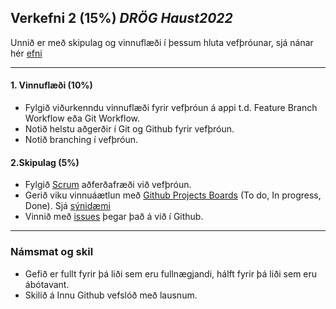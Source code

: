 ## Verkefni 2 (15%) _DRÖG Haust2022_

Unnið er með skipulag og vinnuflæði í þessum hluta vefþróunar, sjá nánar hér [efni](https://github.com/GunnarThorunnarson/VEFTHROUN/wiki/Skipulag-og-vinnufl%C3%A6%C3%B0i)

---

#### 1. Vinnuflæði (10%)

- Fylgið viðurkenndu vinnuflæði fyrir vefþróun á appi t.d. Feature Branch Workflow eða Git Workflow.
- Notið helstu aðgerðir í Git og Github fyrir vefþróun.
- Notið branching í vefþróun.
<!-- - Notið Github Pull request eftir þörfum. -->


#### 2.Skipulag (5%)
- Fylgið [Scrum](https://www.scrum.org/resources/what-is-scrum) aðferðafræði við vefþróun.
- Gerið viku vinnuáætlun með [Github Projects Boards](https://docs.github.com/en/issues/organizing-your-work-with-project-boards/managing-project-boards/about-project-boards) (To do, In progress, Done). Sjá [sýnidæmi](https://github.com/GunnarThorunnarson/VEFTHROUN/blob/master/myndir/Projects.png)
- Vinnið með [issues](https://docs.github.com/en/issues/tracking-your-work-with-issues/about-issues#filtering) þegar það á við í Github.

---

### Námsmat og skil
- Gefið er fullt fyrir þá liði sem eru fullnægjandi, hálft fyrir þá liði sem eru ábótavant. 
- Skilið á Innu Github vefslóð með lausnum.
